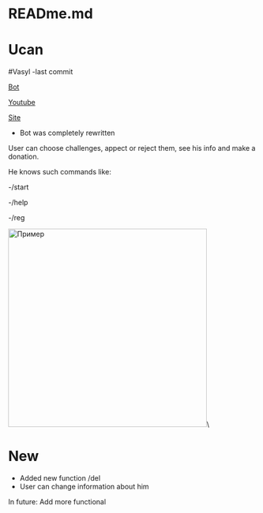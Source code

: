 # READme.md
# Ucan
#Vasyl -last commit

[Bot](http://t.me/pyToTest_bot)

[Youtube](https://youtu.be/DIKqtZG3B2E)

[Site](http://innovations.kh.ua/ucan/)

- Bot was completely rewritten

User can choose challenges, appect or reject them, see his info and make a donation.

He knows such commands like:

-/start

-/help

-/reg

<img width="402" alt="Пример" src="https://user-images.githubusercontent.com/94603459/147418560-16f621e1-a9fd-471a-b6a5-e2fc367610f2.PNG">\

# New
- Added new function /del
- User can change information about him

In future:
Add more functional




